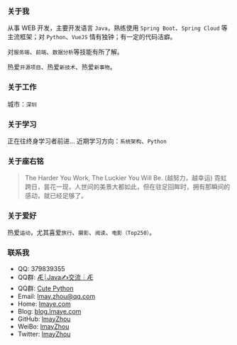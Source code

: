 ### 关于我
从事 WEB 开发，主要开发语言 `Java`，熟练使用 `Spring Boot`、`Spring Cloud` 等主流框架；对 `Python`、`VueJS` 情有独钟；有一定的代码洁癖。

对`服务端`、`前端`、`数据分析`等技能有所了解。

热爱`开源项目`、热爱`新技术`、热爱`新事物`。
### 关于工作
城市：`深圳`
### 关于学习
正在往终身学习者前进...
近期学习方向：`系统架构`、`Python`
### 关于座右铭
> The Harder You Work, The Luckier You Will Be. (越努力，越幸运)
> 霓虹跨日，昙花一现，人世间的美景大都如此，但在驻足回眸时，拥有那瞬间的感动，就已经足够了。

### 关于爱好
热爱`运动`，尤其喜爱`旅行`、`摄影`、`阅读`、`电影（Top250）`。
### 联系我
* QQ: 379839355
* QQ群: [Æ┊Java✍交流┊Æ](https://jq.qq.com/?_wv=1027&k=5Dqlg2L)
* QQ群: [Cute Python](https://jq.qq.com/?_wv=1027&k=58hW2jl)
* Email: lmay.zhou@qq.com
* Home: [lmaye.com](http://www.lmaye.com)
* Blog: [blog.lmaye.com](http://www.lmaye.com)
* GitHub: [lmayZhou](https://github.com/lmayZhou)
* WeiBo: [lmayZhou](http://weibo.com/lmayZhou)
* Twitter: [lmayZhou](https://twitter.com/lmayZhou)